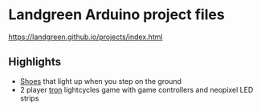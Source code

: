 # Landgreen Arduino project files
https://landgreen.github.io/projects/index.html

## Highlights

* [Shoes](https://github.com/landgreen/arduino/tree/master/lavashoes) that light up when you step on the ground
* 2 player [tron](https://github.com/landgreen/arduino/tree/master/lightcycle) lightcycles game with game controllers and neopixel LED strips
